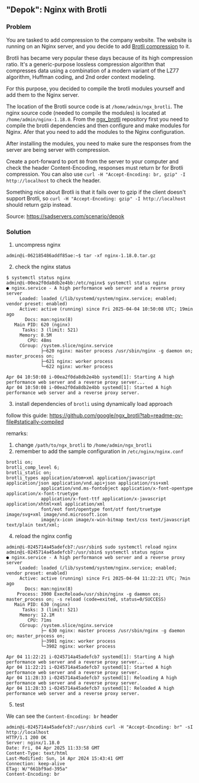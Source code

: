 ## "Depok": Nginx with Brotli

### Problem

You are tasked to add compression to the company website. The website is running on an Nginx server, and you decide to add [Brotli compression](https://en.wikipedia.org/wiki/Brotli) to it.

Brotli has became very popular these days because of its high compression ratio. It's a generic-purpose lossless compression algorithm that compresses data using a combination of a modern variant of the LZ77 algorithm, Huffman coding, and 2nd order context modeling.

For this purpose, you decided to compile the brotli modules yourself and add them to the Nginx server.

The location of the Brotli source code is at `/home/admin/ngx_brotli`. The nginx source code (needed to compile the modules) is located at `/home/admin/nginx-1.18.0`. From the [ngx_brotli](https://github.com/google/ngx_brotli) repository first you need to compile the brotli dependencies and then configure and make modules for Nginx. Afer that you need to add the modules to the Nginx configuration.

After installing the modules, you need to make sure the responses from the server are being server with compression.

Create a port-forward to port `80` from the server to your computer and check the header Content-Encoding, responses must return br for Brotli compression. You can also use `curl -H "Accept-Encoding: br, gzip" -I http://localhost` to check the header.

Something nice about Brotli is that it fails over to gzip if the client doesn't support Brotli, so `curl -H "Accept-Encoding: gzip" -I http://localhost` should return gzip instead.

Source: https://sadservers.com/scenario/depok

### Solution

1. uncompress nginx

```
admin@i-062185486addf85ae:~$ tar -xf nginx-1.18.0.tar.gz
```

2. check the nginx status

```
$ systemctl status nginx
admin@i-00ea2f0da8db2e4bb:/etc/nginx$ systemctl status nginx
● nginx.service - A high performance web server and a reverse proxy server
     Loaded: loaded (/lib/systemd/system/nginx.service; enabled; vendor preset: enabled)
     Active: active (running) since Fri 2025-04-04 10:50:08 UTC; 19min ago
       Docs: man:nginx(8)
   Main PID: 620 (nginx)
      Tasks: 3 (limit: 521)
     Memory: 8.5M
        CPU: 48ms
     CGroup: /system.slice/nginx.service
             ├─620 nginx: master process /usr/sbin/nginx -g daemon on; master_process on;
             ├─621 nginx: worker process
             └─622 nginx: worker process

Apr 04 10:50:08 i-00ea2f0da8db2e4bb systemd[1]: Starting A high performance web server and a reverse proxy server...
Apr 04 10:50:08 i-00ea2f0da8db2e4bb systemd[1]: Started A high performance web server and a reverse proxy server.
```

3. install dependencies of `brotli` using dynamically load approach

follow this guide: https://github.com/google/ngx_brotli?tab=readme-ov-file#statically-compiled

remarks:

1. change `/path/to/ngx_brotli` to `/home/admin/ngx_brotli`
2. remember to add the sample configuration in `/etc/nginx/nginx.conf`

```
brotli on;
brotli_comp_level 6;
brotli_static on;
brotli_types application/atom+xml application/javascript application/json application/vnd.api+json application/rss+xml
             application/vnd.ms-fontobject application/x-font-opentype application/x-font-truetype
             application/x-font-ttf application/x-javascript application/xhtml+xml application/xml
             font/eot font/opentype font/otf font/truetype image/svg+xml image/vnd.microsoft.icon
             image/x-icon image/x-win-bitmap text/css text/javascript text/plain text/xml;
```

4. reload the nginx config

```
admin@i-0245714a45adefcb7:/usr/sbin$ sudo systemctl reload nginx
admin@i-0245714a45adefcb7:/usr/sbin$ systemctl status nginx
● nginx.service - A high performance web server and a reverse proxy server
     Loaded: loaded (/lib/systemd/system/nginx.service; enabled; vendor preset: enabled)
     Active: active (running) since Fri 2025-04-04 11:22:21 UTC; 7min ago
       Docs: man:nginx(8)
    Process: 3900 ExecReload=/usr/sbin/nginx -g daemon on; master_process on; -s reload (code=exited, status=0/SUCCESS)
   Main PID: 630 (nginx)
      Tasks: 3 (limit: 521)
     Memory: 12.1M
        CPU: 71ms
     CGroup: /system.slice/nginx.service
             ├─ 630 nginx: master process /usr/sbin/nginx -g daemon on; master_process on;
             ├─3901 nginx: worker process
             └─3902 nginx: worker process

Apr 04 11:22:21 i-0245714a45adefcb7 systemd[1]: Starting A high performance web server and a reverse proxy server...
Apr 04 11:22:21 i-0245714a45adefcb7 systemd[1]: Started A high performance web server and a reverse proxy server.
Apr 04 11:28:33 i-0245714a45adefcb7 systemd[1]: Reloading A high performance web server and a reverse proxy server.
Apr 04 11:28:33 i-0245714a45adefcb7 systemd[1]: Reloaded A high performance web server and a reverse proxy server.
```

5. test

We can see the `Content-Encoding: br` header

```
admin@i-0245714a45adefcb7:/usr/sbin$ curl -H "Accept-Encoding: br" -sI http://localhost
HTTP/1.1 200 OK
Server: nginx/1.18.0
Date: Fri, 04 Apr 2025 11:33:58 GMT
Content-Type: text/html
Last-Modified: Sun, 14 Apr 2024 15:43:41 GMT
Connection: keep-alive
ETag: W/"661bf9ad-395a"
Content-Encoding: br
```
